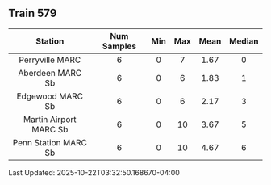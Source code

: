 ## Train 579

| Station | Num Samples | Min | Max | Mean | Median |
| :-----: | :---------: | :-: | :-: | :--: | :----: |
| Perryville MARC | 6 | 0 | 7 | 1.67 | 0 |
| Aberdeen MARC Sb | 6 | 0 | 6 | 1.83 | 1 |
| Edgewood MARC Sb | 6 | 0 | 6 | 2.17 | 3 |
| Martin Airport MARC Sb | 6 | 0 | 10 | 3.67 | 5 |
| Penn Station MARC Sb | 6 | 0 | 10 | 4.67 | 6 |


Last Updated: 2025-10-22T03:32:50.168670-04:00